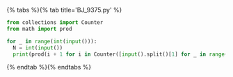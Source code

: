{% tabs %}{% tab title='BJ_9375.py' %}

```py
from collections import Counter
from math import prod

for _ in range(int(input())):
  N = int(input())
  print(prod(i + 1 for i in Counter([input().split()[1] for _ in range(N)]).values()) - 1)
```

{% endtab %}{% endtabs %}
